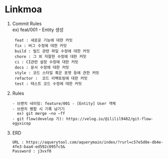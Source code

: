 # Linkmoa

1. Commit Rules  
   ex) feat/001 - Entity 생성
   ```aidl
    feat : 새로운 기능에 대한 커밋
    fix : 버그 수정에 대한 커밋
    build : 빌드 관련 파일 수정에 대한 커밋
    chore : 그 외 자잘한 수정에 대한 커밋
    ci : CI관련 설정 수정에 대한 커밋
    docs : 문서 수정에 대한 커밋
    style : 코드 스타일 혹은 포맷 등에 관한 커밋
    refactor :  코드 리팩토링에 대한 커밋
    test : 테스트 코드 수정에 대한 커밋
    ```

2. Rules
   ```
   - 브랜치 네이밍: feature/001 - [Entity] User 객체
   - 브랜치 병합 시 기록 남기기
     ex) git merge —no —ff
   - git flow(develop 기): https://velog.io/@ililil9482/git-flow-ogyxicop
   ```

3. ERD
    ```
    URL : https://aquerytool.com/aquerymain/index/?rurl=c57e5d0e-db4e-4fe3-baa4-ed592c095fc5&
    Password : j3vxf0
    ```